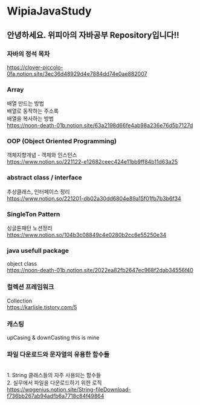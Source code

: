 # WipiaJavaStudy

## 안녕하세요. 위피아의 자바공부 Repository입니다!! 
### 자바의 정석 목차
https://clover-piccolo-0fa.notion.site/3ec36d48929d4e7884dd74e0ae882007 

### Array
배열 만드는 방법
</br> 배열로 동작하는 주소록
</br> 배열을 복사하는 방법
</br>https://noon-death-01b.notion.site/63a2198d66fe4ab98a236e76d5b7127d

### OOP (Object Oriented Programming)
객체지향개념 - 객체와 인스턴스
<br>https://www.notion.so/221122-e12682ceec424e11bb9ff84b11d63a25

### abstract class / interface
추상클래스, 인터페이스 정리
<br>https://www.notion.so/221201-db02a30dd6804e89a15f01fb7b3b6f34


### SingleTon Pattern
싱글톤패턴 노션정리
</br>https://www.notion.so/104b3c08849c4e0280b2cc6e55250e34


### java usefull package
object class
</br>https://noon-death-01b.notion.site/2022ea82fb2647ec968f2dab34556f40

### 컬렉션 프레임워크
Collection
</br>https://karlisle.tistory.com/5

### 캐스팅
upCasing & downCasting
this is mine

### 파일 다운로드와 문자열의 유용한 함수들
</br>1. String 클래스들의 자주 사용되는 함수들
</br>2. 실무에서 파일을 다운로드하기 위한 로직
</br>https://wpgenius.notion.site/String-fileDownload-f736bb267ab94adfb6a7718c84f49864


#

